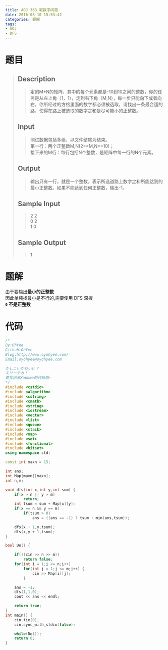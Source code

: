 ```yaml
---
title: AOJ 363.取数字问题
date: 2016-08-10 15:53:42
categories: 题解
tags:
- AOJ
- DFS
---
```

# 题目
> 
> ## Description  
>> 定的M*N的矩阵，其中的每个元素都是-10到10之间的整数，你的任务是从左上角（1，1），走到右下角（M,N），每一步只能向下或者向右，你所经过的方格里面的数字都必须被选取，请找出一条最合适的路，使得在路上被选取的数字之和是尽可能小的正整数。  
>>   
>> <!--more-->  
> 
> ## Input  
>> 测试数据包括多组，以文件结尾为结束。  
>> 第一行：两个正整数M,N(2=&lt;M,N&lt;=10)；  
>> 接下来的M行：每行包括N个整数，是矩阵中每一行的N个元素。  
>>   
> 
> ## Output  
>> 输出只有一行，就是一个整数，表示所选道路上数字之和所能达到的最小正整数。如果不能达到任何正整数，输出-1。  
>>   
> 
> ## Sample Input  
>> 2 2  
>> 0 2  
>> 1 0  
>>   
> 
> ## Sample Output  
>> 1  

# 题解

由于要输出**最小的正整数**  
因此单纯找最小是不行的,需要使用 DFS 深搜  
**`0` 不是正整数**  


# 代码
```cpp 取数字问题 https://github.com/OhYee/sourcecode/tree/master/ACM 代码备份
/*
By:OhYee
Github:OhYee
Blog:http://www.oyohyee.com/
Email:oyohyee@oyohyee.com

かしこいかわいい？
エリーチカ！
要写出来Хорошо的代码哦~
*/
#include <cstdio>
#include <algorithm>
#include <cstring>
#include <cmath>
#include <string>
#include <iostream>
#include <vector>
#include <list>
#include <queue>
#include <stack>
#include <map>
#include <set>
#include <functional>
#include <bitset>
using namespace std;

const int maxn = 15;

int ans;
int Map[maxn][maxn];
int n,m;

void dfs(int x,int y,int sum) {
    if(x > n || y > m)
        return;
    int tsum = sum + Map[x][y];
    if(x == n && y == m)
        if(tsum > 0)
            ans = ((ans == -1) ? tsum : min(ans,tsum));

    dfs(x + 1,y,tsum);
    dfs(x,y + 1,tsum);
}

bool Do() {

    if(!(cin >> n >> m))
        return false;
    for(int i = 1;i <= n;i++)
        for(int j = 1;j <= m;j++) {
            cin >> Map[i][j];
        }

    ans = -1;
    dfs(1,1,0);
    cout << ans << endl;

    return true;
}
int main() {
    cin.tie(0);
    cin.sync_with_stdio(false);

    while(Do());
    return 0;
}
```